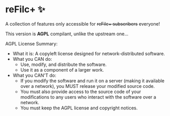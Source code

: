 # reFilc+ ✨

A collection of features only accessible for ~~reFilc+ subscribers~~ everyone!

This version is **AGPL** compilant, unlike the upstream one...

AGPL License Summary:
 * What it is: A copyleft license designed for network-distributed software.
 * What you CAN do:
   * Use, modify, and distribute the software.
   * Use it as a component of a larger work.
 * What you CAN'T do:
   * If you modify the software and run it on a server (making it available over a network), you MUST release your modified source code.
   * You must also provide access to the source code of your modifications to any users who interact with the software over a network.
   * You must keep the AGPL license and copyright notices.
